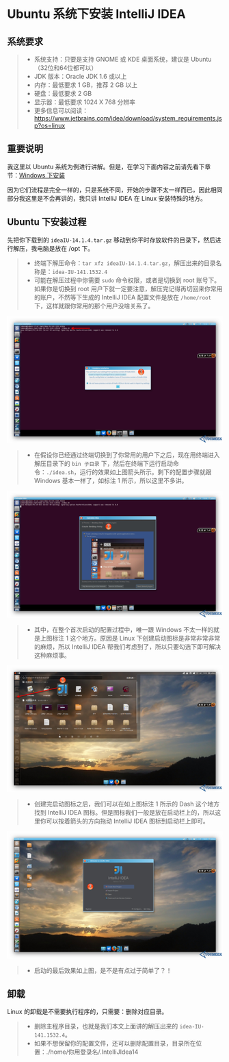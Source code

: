 # Ubuntu 系统下安装 IntelliJ IDEA

## 系统要求

> * 系统支持：只要是支持 GNOME 或 KDE 桌面系统，建议是 Ubuntu（32位和64位都可以）
> * JDK 版本：Oracle JDK 1.6 或以上
> * 内存：最低要求 1 GB，推荐 2 GB 以上
> * 硬盘：最低要求 2 GB
> * 显示器：最低要求 1024 X 768 分辨率
> * 更多信息可以阅读：<https://www.jetbrains.com/idea/download/system_requirements.jsp?os=linux>

## 重要说明

我这里以 Ubuntu 系统为例进行讲解。但是，在学习下面内容之前请先看下章节：[Windows 下安装](windows-install.md)

因为它们流程是完全一样的，只是系统不同，开始的步骤不太一样而已，因此相同部分我这里是不会再讲的，我只讲 IntelliJ IDEA 在 Linux 安装特殊的地方。

## Ubuntu 下安装过程

先把你下载到的 `ideaIU-14.1.4.tar.gz` 移动到你平时存放软件的目录下，然后进行解压，我电脑是放在 /opt 下。
> * 终端下解压命令：`tar xfz ideaIU-14.1.4.tar.gz`，解压出来的目录名称是：`idea-IU-141.1532.4`
> * 可能在解压过程中你需要 `sudo` 命令权限，或者是切换到 root 账号下。如果你是切换到 root 用户下就一定要注意，解压完记得再切回来你常用的账户，不然等下生成的 IntelliJ IDEA 配置文件是放在 `/home/root` 下，这样就跟你常用的那个用户没啥关系了。

![Ubuntu 下安装过程](images/iv-a-ubuntu-install-1.jpg)
> * 在假设你已经通过终端切换到了你常用的用户下之后，现在用终端进入解压目录下的 `bin 子目录` 下，然后在终端下运行启动命令：`./idea.sh`，运行的效果如上图箭头所示。剩下的配置步骤就跟 Windows 基本一样了，如标注 1 所示，所以这里不多讲。

![Ubuntu 下安装过程](images/iv-a-ubuntu-install-2.jpg)
> * 其中，在整个首次启动的配置过程中，唯一跟 Windows 不太一样的就是上图标注 1 这个地方。原因是 Linux 下创建启动图标是非常非常非常的麻烦，所以 IntelliJ IDEA 帮我们考虑到了，所以只要勾选下即可解决这种麻烦事。

![Ubuntu 下安装过程](images/iv-a-ubuntu-install-3.jpg)
> * 创建完启动图标之后，我们可以在如上图标注 1 所示的 Dash 这个地方找到 IntelliJ IDEA 图标。但是图标我们一般是放在启动栏上的，所以这里你可以按着箭头的方向拖动 IntelliJ IDEA 图标到启动栏上即可。

![Ubuntu 下安装过程](images/iv-a-ubuntu-install-4.jpg)
> * 启动的最后效果如上图，是不是有点过于简单了？！

## 卸载

Linux 的卸载是不需要执行程序的，只需要：删除对应目录。
> * 删除主程序目录，也就是我们本文上面讲的解压出来的 `idea-IU-141.1532.4`。
> * 如果不想保留你的配置文件，还可以删除配置目录，目录所在位置：./home/你用登录名/.IntelliJIdea14
